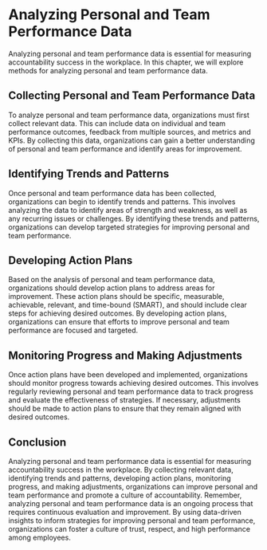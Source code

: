 Analyzing Personal and Team Performance Data
=========================================================================================

Analyzing personal and team performance data is essential for measuring accountability success in the workplace. In this chapter, we will explore methods for analyzing personal and team performance data.

Collecting Personal and Team Performance Data
---------------------------------------------

To analyze personal and team performance data, organizations must first collect relevant data. This can include data on individual and team performance outcomes, feedback from multiple sources, and metrics and KPIs. By collecting this data, organizations can gain a better understanding of personal and team performance and identify areas for improvement.

Identifying Trends and Patterns
-------------------------------

Once personal and team performance data has been collected, organizations can begin to identify trends and patterns. This involves analyzing the data to identify areas of strength and weakness, as well as any recurring issues or challenges. By identifying these trends and patterns, organizations can develop targeted strategies for improving personal and team performance.

Developing Action Plans
-----------------------

Based on the analysis of personal and team performance data, organizations should develop action plans to address areas for improvement. These action plans should be specific, measurable, achievable, relevant, and time-bound (SMART), and should include clear steps for achieving desired outcomes. By developing action plans, organizations can ensure that efforts to improve personal and team performance are focused and targeted.

Monitoring Progress and Making Adjustments
------------------------------------------

Once action plans have been developed and implemented, organizations should monitor progress towards achieving desired outcomes. This involves regularly reviewing personal and team performance data to track progress and evaluate the effectiveness of strategies. If necessary, adjustments should be made to action plans to ensure that they remain aligned with desired outcomes.

Conclusion
----------

Analyzing personal and team performance data is essential for measuring accountability success in the workplace. By collecting relevant data, identifying trends and patterns, developing action plans, monitoring progress, and making adjustments, organizations can improve personal and team performance and promote a culture of accountability. Remember, analyzing personal and team performance data is an ongoing process that requires continuous evaluation and improvement. By using data-driven insights to inform strategies for improving personal and team performance, organizations can foster a culture of trust, respect, and high performance among employees.
